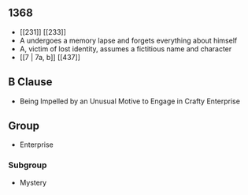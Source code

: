 ## 1368
- [[231]] [[233]] 
- A undergoes a memory lapse and forgets everything about himself
- A, victim of lost identity, assumes a fictitious name and character
- [[7 | 7a, b]] [[437]] 

## B Clause
- Being Impelled by an Unusual Motive to Engage in Crafty Enterprise

## Group
- Enterprise

### Subgroup
- Mystery

